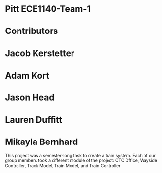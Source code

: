 # Pitt ECE1140-Team-1
# Contributors
# Jacob Kerstetter
# Adam Kort
# Jason Head
# Lauren Duffitt
# Mikayla Bernhard

This project was a semester-long task to create a train system. Each of our group members took a different module of the project:
CTC Office, Wayside Controller, Track Model, Train Model, and Train Controller


